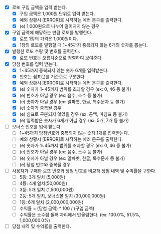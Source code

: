 - [x] 로또 구입 금액을 입력 받는다.
  - [x] 구입 금액은 1,000원 단위로 입력 받는다.
  - [x] 예외 상황시 [ERROR]로 시작하는 에러 문구를 출력한다.
  - [x] (e) 1,000원으로 나누어 떨어지지 않는 경우
- [x] 구입 금액에 해당하는 만큼 로또를 발행한다.
  - [x] 로또 1장의 가격은 1,000원이다.
  - [x] 1장의 로또를 발행할 때 1~45까지 중복되지 않는 6개의 숫자를 뽑는다.
- [x] 발행한 로또 수량 및 번호를 출력한다.
  - [x] 로또 번호는 오름차순으로 정렬하여 보여준다.
- [x] 당첨 번호를 입력 받는다.
  - [x] 1~45까지 중복되지 않는 숫자 6개를 입력받는다.
  - [x] 번호는 쉼표(,)를 기준으로 구분한다.
  - [x] 예외 상황시 [ERROR]로 시작하는 에러 문구를 출력한다.
  - [x] (e) 숫자가 1~45까지 범위를 초과할 경우 (ex: 0, 46 등 불가)
  - [x] (e) 번호가 아닐 경우 (ex: 음수, 소수 등 불가)
  - [x] (e) 숫자가 아닐 경우 (ex: 알파벳, 한글, 특수문자 등 불가)
  - [x] (e) 숫자가 중복될 경우
  - [x] (e) 쉼표로 구분되지 않았을 경우 (ex: 공백, 마침표 등 불가)
  - [x] (e) 입력받은 숫자가 6개가 아닐 경우 (ex: 5개, 7개 등 불가)
- [ ] 보너스 번호를 입력 받는다.
  - [ ] 1~45까지 당첨번호와 중복되지 않는 숫자 1개를 입력받는다.
  - [ ] 예외 상황시 [ERROR]로 시작하는 에러 문구를 출력한다.
  - [ ] (e) 숫자가 1~45까지 범위를 초과할 경우 (ex: 0, 46 등 불가)
  - [ ] (e) 번호가 아닐 경우 (ex: 음수, 소수 등 불가)
  - [ ] (e) 숫자가 아닐 경우 (ex: 알파벳, 한글, 특수문자 등 불가)
  - [ ] (e) 당첨 번호와 중복될 경우
- [ ] 사용자가 구매한 로또 번호와 당첨 번호를 비교해 당첨 내역 및 수익률을 구한다.
  - [ ] 5등: 3개 일치 (5,000원)
  - [ ] 4등: 4개 일치(50,000원)
  - [ ] 3등: 5개 일치 (1,500,000원)
  - [ ] 2등: 5개 일치, 보너스볼 일치 (30,000,000원)
  - [ ] 1등: 6개 일치 (2,000,000,000원)
  - [ ] 수익률 = (당첨 금액) \* 100 / (구입 금액)
  - [ ] 수익률은 소수점 둘째 자리에서 반올림한다. (ex: 100.0%, 51.5%, 1,000,000.0%)
- [ ] 당첨 내역 및 수익률을 출력한다.

